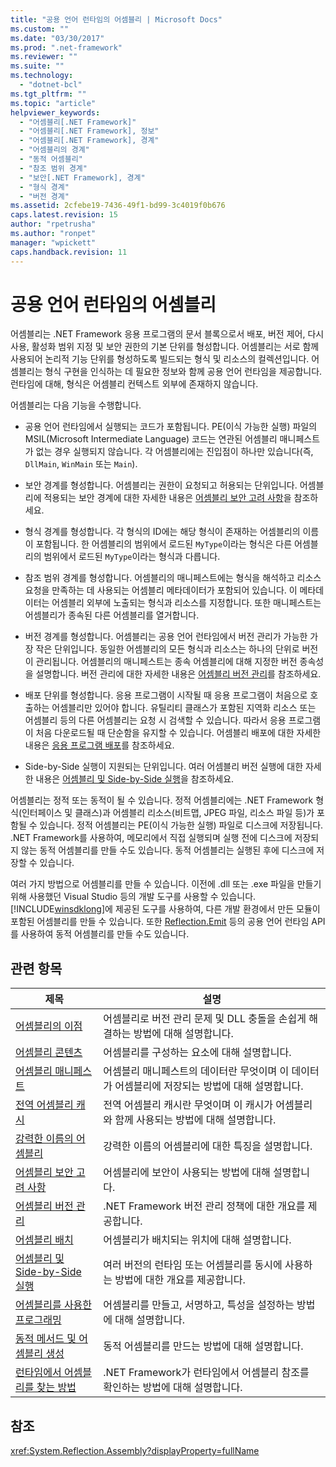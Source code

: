 ```yaml
---
title: "공용 언어 런타임의 어셈블리 | Microsoft Docs"
ms.custom: ""
ms.date: "03/30/2017"
ms.prod: ".net-framework"
ms.reviewer: ""
ms.suite: ""
ms.technology: 
  - "dotnet-bcl"
ms.tgt_pltfrm: ""
ms.topic: "article"
helpviewer_keywords: 
  - "어셈블리[.NET Framework]"
  - "어셈블리[.NET Framework], 정보"
  - "어셈블리[.NET Framework], 경계"
  - "어셈블리의 경계"
  - "동적 어셈블리"
  - "참조 범위 경계"
  - "보안[.NET Framework], 경계"
  - "형식 경계"
  - "버전 경계"
ms.assetid: 2cfebe19-7436-49f1-bd99-3c4019f0b676
caps.latest.revision: 15
author: "rpetrusha"
ms.author: "ronpet"
manager: "wpickett"
caps.handback.revision: 11
---
```

# 공용 언어 런타임의 어셈블리
어셈블리는 .NET Framework 응용 프로그램의 문서 블록으로서 배포, 버전 제어, 다시 사용, 활성화 범위 지정 및 보안 권한의 기본 단위를 형성합니다.  어셈블리는 서로 함께 사용되어 논리적 기능 단위를 형성하도록 빌드되는 형식 및 리소스의 컬렉션입니다.  어셈블리는 형식 구현을 인식하는 데 필요한 정보와 함께 공용 언어 런타임을 제공합니다.  런타임에 대해, 형식은 어셈블리 컨텍스트 외부에 존재하지 않습니다.  
  
 어셈블리는 다음 기능을 수행합니다.  
  
-   공용 언어 런타임에서 실행되는 코드가 포함됩니다.  PE\(이식 가능한 실행\) 파일의 MSIL\(Microsoft Intermediate Language\) 코드는 연관된 어셈블리 매니페스트가 없는 경우 실행되지 않습니다.  각 어셈블리에는 진입점이 하나만 있습니다\(즉, `DllMain`, `WinMain` 또는 `Main`\).  
  
-   보안 경계를 형성합니다.  어셈블리는 권한이 요청되고 허용되는 단위입니다.  어셈블리에 적용되는 보안 경계에 대한 자세한 내용은 [어셈블리 보안 고려 사항](../../../docs/framework/app-domains/assembly-security-considerations.md)을 참조하세요.  
  
-   형식 경계를 형성합니다.  각 형식의 ID에는 해당 형식이 존재하는 어셈블리의 이름이 포함됩니다.  한 어셈블리의 범위에서 로드된 `MyType`이라는 형식은 다른 어셈블리의 범위에서 로드된 `MyType`이라는 형식과 다릅니다.  
  
-   참조 범위 경계를 형성합니다.  어셈블리의 매니페스트에는 형식을 해석하고 리소스 요청을 만족하는 데 사용되는 어셈블리 메타데이터가 포함되어 있습니다.  이 메타데이터는 어셈블리 외부에 노출되는 형식과 리소스를 지정합니다.  또한 매니페스트는 어셈블리가 종속된 다른 어셈블리를 열거합니다.  
  
-   버전 경계를 형성합니다.  어셈블리는 공용 언어 런타임에서 버전 관리가 가능한 가장 작은 단위입니다. 동일한 어셈블리의 모든 형식과 리소스는 하나의 단위로 버전이 관리됩니다.  어셈블리의 매니페스트는 종속 어셈블리에 대해 지정한 버전 종속성을 설명합니다.  버전 관리에 대한 자세한 내용은 [어셈블리 버전 관리](../../../docs/framework/app-domains/assembly-versioning.md)를 참조하세요.  
  
-   배포 단위를 형성합니다.  응용 프로그램이 시작될 때 응용 프로그램이 처음으로 호출하는 어셈블리만 있어야 합니다.  유틸리티 클래스가 포함된 지역화 리소스 또는 어셈블리 등의 다른 어셈블리는 요청 시 검색할 수 있습니다.  따라서 응용 프로그램이 처음 다운로드될 때 단순함을 유지할 수 있습니다.  어셈블리 배포에 대한 자세한 내용은 [응용 프로그램 배포](../../../docs/framework/deployment/net-framework-and-applications.md)를 참조하세요.  
  
-   Side\-by\-Side 실행이 지원되는 단위입니다.  여러 어셈블리 버전 실행에 대한 자세한 내용은 [어셈블리 및 Side\-by\-Side 실행](../../../docs/framework/app-domains/assemblies-and-side-by-side-execution.md)을 참조하세요.  
  
 어셈블리는 정적 또는 동적이 될 수 있습니다.  정적 어셈블리에는 .NET Framework 형식\(인터페이스 및 클래스\)과 어셈블리 리소스\(비트맵, JPEG 파일, 리소스 파일 등\)가 포함될 수 있습니다.  정적 어셈블리는 PE\(이식 가능한 실행\) 파일로 디스크에 저장됩니다.  .NET Framework를 사용하여, 메모리에서 직접 실행되며 실행 전에 디스크에 저장되지 않는 동적 어셈블리를 만들 수도 있습니다.  동적 어셈블리는 실행된 후에 디스크에 저장할 수 있습니다.  
  
 여러 가지 방법으로 어셈블리를 만들 수 있습니다.  이전에 .dll 또는 .exe 파일을 만들기 위해 사용했던 Visual Studio 등의 개발 도구를 사용할 수 있습니다.  [!INCLUDE[winsdklong](../../../includes/winsdklong-md.md)]에 제공된 도구를 사용하여, 다른 개발 환경에서 만든 모듈이 포함된 어셈블리를 만들 수 있습니다.  또한 [Reflection.Emit](frlrfSystemReflectionEmit) 등의 공용 언어 런타임 API를 사용하여 동적 어셈블리를 만들 수도 있습니다.  
  
## 관련 항목  
  
|제목|설명|  
|--------|--------|  
|[어셈블리의 이점](../Topic/Assembly%20Benefits.md)|어셈블리로 버전 관리 문제 및 DLL 충돌을 손쉽게 해결하는 방법에 대해 설명합니다.|  
|[어셈블리 콘텐츠](../../../docs/framework/app-domains/assembly-contents.md)|어셈블리를 구성하는 요소에 대해 설명합니다.|  
|[어셈블리 매니페스트](../../../docs/framework/app-domains/assembly-manifest.md)|어셈블리 매니페스트의 데이터란 무엇이며 이 데이터가 어셈블리에 저장되는 방법에 대해 설명합니다.|  
|[전역 어셈블리 캐시](../../../docs/framework/app-domains/gac.md)|전역 어셈블리 캐시란 무엇이며 이 캐시가 어셈블리와 함께 사용되는 방법에 대해 설명합니다.|  
|[강력한 이름의 어셈블리](../../../docs/framework/app-domains/strong-named-assemblies.md)|강력한 이름의 어셈블리에 대한 특징을 설명합니다.|  
|[어셈블리 보안 고려 사항](../../../docs/framework/app-domains/assembly-security-considerations.md)|어셈블리에 보안이 사용되는 방법에 대해 설명합니다.|  
|[어셈블리 버전 관리](../../../docs/framework/app-domains/assembly-versioning.md)|.NET Framework 버전 관리 정책에 대한 개요를 제공합니다.|  
|[어셈블리 배치](../../../docs/framework/app-domains/assembly-placement.md)|어셈블리가 배치되는 위치에 대해 설명합니다.|  
|[어셈블리 및 Side\-by\-Side 실행](../../../docs/framework/app-domains/assemblies-and-side-by-side-execution.md)|여러 버전의 런타임 또는 어셈블리를 동시에 사용하는 방법에 대한 개요를 제공합니다.|  
|[어셈블리를 사용한 프로그래밍](../../../docs/framework/app-domains/programming-with-assemblies.md)|어셈블리를 만들고, 서명하고, 특성을 설정하는 방법에 대해 설명합니다.|  
|[동적 메서드 및 어셈블리 생성](../../../docs/framework/reflection-and-codedom/emitting-dynamic-methods-and-assemblies.md)|동적 어셈블리를 만드는 방법에 대해 설명합니다.|  
|[런타임에서 어셈블리를 찾는 방법](../../../docs/framework/deployment/how-the-runtime-locates-assemblies.md)|.NET Framework가 런타임에서 어셈블리 참조를 확인하는 방법에 대해 설명합니다.|  
  
## 참조  
 <xref:System.Reflection.Assembly?displayProperty=fullName>